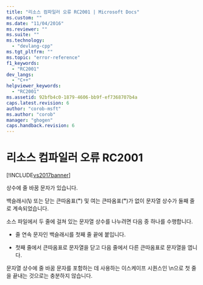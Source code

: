 ```yaml
---
title: "리소스 컴파일러 오류 RC2001 | Microsoft Docs"
ms.custom: ""
ms.date: "11/04/2016"
ms.reviewer: ""
ms.suite: ""
ms.technology: 
  - "devlang-cpp"
ms.tgt_pltfrm: ""
ms.topic: "error-reference"
f1_keywords: 
  - "RC2001"
dev_langs: 
  - "C++"
helpviewer_keywords: 
  - "RC2001"
ms.assetid: 92bfb4c0-1879-4606-bb9f-ef7368707b4a
caps.latest.revision: 6
author: "corob-msft"
ms.author: "corob"
manager: "ghogen"
caps.handback.revision: 6
---
```

# 리소스 컴파일러 오류 RC2001
[!INCLUDE[vs2017banner](../../assembler/inline/includes/vs2017banner.md)]

상수에 줄 바꿈 문자가 있습니다.  
  
 백슬래시\(**\\**\) 또는 닫는 큰따옴표\(**"**\) 및 여는 큰따옴표\(**"**\)가 없이 문자열 상수가 둘째 줄로 계속되었습니다.  
  
 소스 파일에서 두 줄에 걸쳐 있는 문자열 상수를 나누려면 다음 중 하나를 수행합니다.  
  
-   줄 연속 문자인 백슬래시를 첫째 줄 끝에 붙입니다.  
  
-   첫째 줄에서 큰따옴표로 문자열을 닫고 다음 줄에서 다른 큰따옴표로 문자열을 엽니다.  
  
 문자열 상수에 줄 바꿈 문자를 포함하는 데 사용하는 이스케이프 시퀀스인 \\n으로 첫 줄을 끝내는 것으로는 충분하지 않습니다.